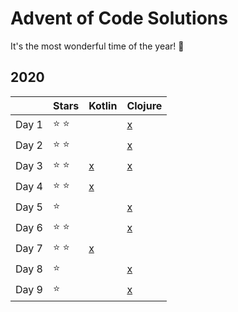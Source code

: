 # Advent of Code Solutions

It's the most wonderful time of the year! :christmas_tree:

## 2020
|       |     Stars     | Kotlin                                                                                                   | Clojure                                                                              |
|-------|---------------|----------------------------------------------------------------------------------------------------------|--------------------------------------------------------------------------------------|
| Day 1 | :star: :star: |                                                                                                          | [x](https://github.com/deen13/advent-of-code/blob/master/2020/clj/src/clj/day01.clj) |
| Day 2 | :star: :star: |                                                                                                          | [x](https://github.com/deen13/advent-of-code/blob/master/2020/clj/src/clj/day02.clj) |
| Day 3 | :star: :star: | [x](https://github.com/deen13/advent-of-code/blob/master/2020/kotlin/src/main/kotlin/de/aoc/Day03.kts)   | [x](https://github.com/deen13/advent-of-code/blob/master/2020/clj/src/clj/day03.clj) |
| Day 4 | :star: :star: | [x](https://github.com/deen13/advent-of-code/blob/master/2020/kotlin/src/main/kotlin/de/aoc/Day04.kts)   |                                                                                      |
| Day 5 | :star:        |                                                                                                          | [x](https://github.com/deen13/advent-of-code/blob/master/2020/clj/src/clj/day05.clj) |
| Day 6 | :star: :star: |                                                                                                          | [x](https://github.com/deen13/advent-of-code/blob/master/2020/clj/src/clj/day06.clj) |
| Day 7 | :star: :star: | [x](https://github.com/deen13/advent-of-code/blob/master/2020/kotlin/src/main/kotlin/de/aoc/Day07.kts)   |                                                                                      |
| Day 8 | :star:        |                                                                                                          | [x](https://github.com/deen13/advent-of-code/blob/master/2020/clj/src/clj/day08.clj) |
| Day 9 | :star:        |                                                                                                          | [x](https://github.com/deen13/advent-of-code/blob/master/2020/clj/src/clj/day09.clj) |
